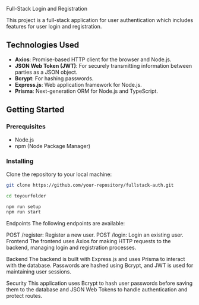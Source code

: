  Full-Stack Login and Registration

This project is a full-stack application for user authentication which includes features for user login and registration.

## Technologies Used

- **Axios**: Promise-based HTTP client for the browser and Node.js.
- **JSON Web Token (JWT)**: For securely transmitting information between parties as a JSON object.
- **Bcrypt**: For hashing passwords.
- **Express.js**: Web application framework for Node.js.
- **Prisma**: Next-generation ORM for Node.js and TypeScript.

## Getting Started

### Prerequisites

- Node.js
- npm (Node Package Manager)

### Installing

Clone the repository to your local machine:

```bash
git clone https://github.com/your-repository/fullstack-auth.git

cd toyourfolder

npm run setup
npm run start
```

Endpoints
The following endpoints are available:

POST /register: Register a new user.
POST /login: Login an existing user.
Frontend
The frontend uses Axios for making HTTP requests to the backend, managing login and registration processes.

Backend
The backend is built with Express.js and uses Prisma to interact with the database. Passwords are hashed using Bcrypt, and JWT is used for maintaining user sessions.

Security
This application uses Bcrypt to hash user passwords before saving them to the database and JSON Web Tokens to handle authentication and protect routes.

